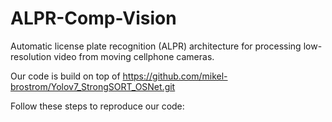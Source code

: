 # ALPR-Comp-Vision
Automatic license plate recognition (ALPR) architecture for processing low-resolution video from moving cellphone cameras.

Our code is build on top of https://github.com/mikel-brostrom/Yolov7_StrongSORT_OSNet.git

Follow these steps to reproduce our code: 
